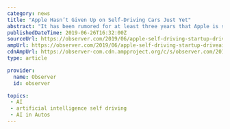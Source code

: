 ```yaml
---
category: news
title: "Apple Hasn’t Given Up on Self-Driving Cars Just Yet"
abstract: "It has been rumored for at least three years that Apple is secretly working on an electric, self-driving car ... Founded in 2015 by a group of artificial intelligence researchers at Stanford ..."
publishedDateTime: 2019-06-26T16:32:00Z
sourceUrl: https://observer.com/2019/06/apple-self-driving-startup-driveai-project-titan/
ampUrl: https://observer.com/2019/06/apple-self-driving-startup-driveai-project-titan/amp/
cdnAmpUrl: https://observer-com.cdn.ampproject.org/c/s/observer.com/2019/06/apple-self-driving-startup-driveai-project-titan/amp/
type: article

provider:
  name: Observer
  id: observer

topics:
 - AI
 - artificial intelligence self driving
 - AI in Autos
---
```

